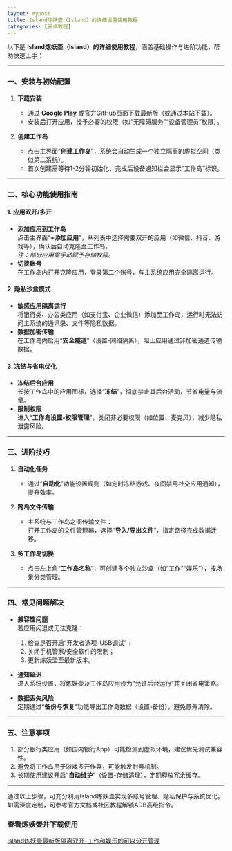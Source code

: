 ```yaml
---
layout: mypost
title: Island炼妖壶（Island）的详细设置使用教程
categories: [安卓教程]
---
```


以下是 **Island炼妖壶（Island）的详细使用教程**，涵盖基础操作与进阶功能，帮助快速上手：

---

### **一、安装与初始配置**
1. **下载安装**  
   - 通过 **Google Play** 或官方GitHub页面下载最新版（[或通过本站下载](https://jikcc.github.io/posts/2025/03/09/Island%E7%82%BC%E5%A6%96%E5%A3%B6%E6%9C%80%E6%96%B0%E7%89%88%E9%9A%94%E7%A6%BB%E5%8F%8C%E5%BC%80-%E5%B7%A5%E4%BD%9C%E5%92%8C%E5%A8%B1%E4%B9%90%E7%9A%84%E5%8F%AF%E4%BB%A5%E5%88%86%E5%BC%80%E7%AE%A1%E7%90%86.html)）。  
   - 安装后打开应用，授予必要的权限（如“无障碍服务”“设备管理员”权限）。

2. **创建工作岛**  
   - 点击主界面“**创建工作岛**”，系统会自动生成一个独立隔离的虚拟空间（类似第二系统）。  
   - 首次创建需等待1-2分钟初始化，完成后设备通知栏会显示“工作岛”标识。

---

### **二、核心功能使用指南**
#### **1. 应用双开/多开**  
   - **添加应用到工作岛**  
     点击主界面“**+添加应用**”，从列表中选择需要双开的应用（如微信、抖音、游戏等），确认后自动克隆至工作岛。  
     *注：部分应用需手动赋予存储权限。*  
   - **切换账号**  
     在工作岛内打开克隆应用，登录第二个账号，与主系统应用完全隔离运行。

#### **2. 隐私沙盒模式**  
   - **敏感应用隔离运行**  
     将银行类、办公类应用（如支付宝、企业微信）添加至工作岛，运行时无法访问主系统的通讯录、文件等隐私数据。  
   - **数据加密传输**  
     在工作岛内启用“**安全隧道**”（设置-网络隔离），阻止应用通过非加密通道传输数据。

#### **3. 冻结与省电优化**  
   - **冻结后台应用**  
     长按工作岛中的应用图标，选择“**冻结**”，彻底禁止其后台活动，节省电量与流量。  
   - **限制权限**  
     进入“**工作岛设置-权限管理**”，关闭非必要权限（如位置、麦克风），减少隐私泄露风险。

---

### **三、进阶技巧**
1. **自动化任务**  
   - 通过“**自动化**”功能设置规则（如定时冻结游戏、夜间禁用社交应用通知），提升效率。

2. **跨岛文件传输**  
   - 主系统与工作岛之间传输文件：  
     打开工作岛的文件管理器，选择“**导入/导出文件**”，指定路径完成数据迁移。

3. **多工作岛切换**  
   - 点击左上角“**工作岛名称**”，可创建多个独立沙盒（如“工作”“娱乐”），按场景分类管理。

---

### **四、常见问题解决**
- **兼容性问题**  
  若应用闪退或无法克隆：  
  1. 检查是否开启“开发者选项-USB调试”；  
  2. 关闭手机管家/安全软件的限制；  
  3. 更新炼妖壶至最新版本。

- **通知延迟**  
  进入系统设置，将炼妖壶及工作岛应用设为“允许后台运行”并关闭省电策略。

- **数据丢失风险**  
  定期通过“**备份与恢复**”功能导出工作岛数据（设置-备份），避免意外清除。

---

### **五、注意事项**
1. 部分银行类应用（如国内银行App）可能检测到虚拟环境，建议优先测试兼容性。  
2. 避免将工作岛用于游戏多开作弊，可能触发封号机制。  
3. 长期使用建议开启“**自动维护**”（设置-存储清理），定期释放冗余缓存。

---

通过以上步骤，可充分利用Island炼妖壶实现多账号管理、隐私保护与系统优化。如需深度定制，可参考官方文档或社区教程解锁ADB高级指令。

### **查看炼妖壶并下载使用**
[Island炼妖壶最新版隔离双开-工作和娱乐的可以分开管理](https://jikcc.github.io/posts/2025/03/09/Island%E7%82%BC%E5%A6%96%E5%A3%B6%E6%9C%80%E6%96%B0%E7%89%88%E9%9A%94%E7%A6%BB%E5%8F%8C%E5%BC%80-%E5%B7%A5%E4%BD%9C%E5%92%8C%E5%A8%B1%E4%B9%90%E7%9A%84%E5%8F%AF%E4%BB%A5%E5%88%86%E5%BC%80%E7%AE%A1%E7%90%86.html)

